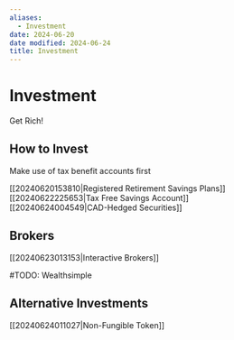 ```yaml
---
aliases:
  - Investment
date: 2024-06-20
date modified: 2024-06-24
title: Investment
---
```


# Investment

Get Rich!

## How to Invest

Make use of tax benefit accounts first

[[20240620153810|Registered Retirement Savings Plans]]  
[[20240622225653|Tax Free Savings Account]]  
[[20240624004549|CAD-Hedged Securities]]

## Brokers

[[20240623013153|Interactive Brokers]]

#TODO: Wealthsimple

## Alternative Investments

[[20240624011027|Non-Fungible Token]]
